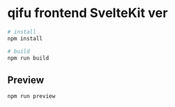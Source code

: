 # qifu frontend SvelteKit ver


```bash
# install
npm install

# build
npm run build
```

## Preview

```bash
npm run preview
```
